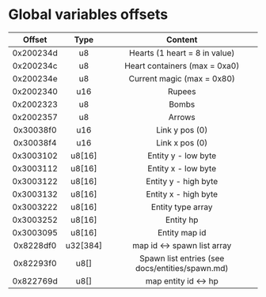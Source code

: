 # Global variables offsets

| Offset | Type | Content |
| :----: | :--: | :-----: |
| 0x200234d | u8 | Hearts (1 heart = 8 in value) |
| 0x200234c | u8 | Heart containers (max = 0xa0) |
| 0x200234e | u8 | Current magic (max = 0x80) |
| 0x2002340 | u16 | Rupees |
| 0x2002323 | u8 | Bombs |
| 0x2002357 | u8 | Arrows |
| 0x30038f0 | u16 | Link y pos (0) |
| 0x30038f4 | u16 | Link x pos (0) |
| 0x3003102 | u8[16] | Entity y - low byte |
| 0x3003112 | u8[16] | Entity x - low byte |
| 0x3003122 | u8[16] | Entity y - high byte |
| 0x3003132 | u8[16] | Entity x - high byte |
| 0x3003222 | u8[16] | Entity type array |
| 0x3003252 | u8[16] | Entity hp |
| 0x3003095 | u8[16] | Entity map id |
| 0x8228df0 | u32[384] | map id <-> spawn list array |
| 0x82293f0 | u8[] | Spawn list entries (see docs/entities/spawn.md) |
| 0x822769d | u8[] | map entity id <-> hp |
